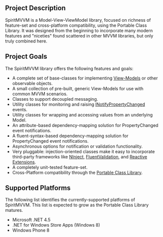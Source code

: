 ## Project Description
SpiritMVVM is a Model-View-ViewModel library, focused on richness of feature-set and cross-platform compatibility, using the Portable Class Library. It was designed from the beginning to incorporate many modern features and "niceties" found scattered in other MVVM libraries, but only truly combined here.

## Project Goals
The SpiritMVVM library offers the following features and goals:

* A complete set of base-classes for implementing [View-Models](http://en.wikipedia.org/wiki/Model_View_ViewModel) or other observable objects. 
* A small collection of pre-built, generic View-Models for use with common MVVM scenarios.
* Classes to support decoupled messaging.
* Utility classes for monitoring and raising [INotifyPropertyChanged](http://msdn.microsoft.com/en-us/library/system.componentmodel.inotifypropertychanged.aspx) events. 
* Utility classes for wrapping and accessing values from an underlying Model. 
* An attribute-based dependency-mapping solution for PropertyChanged event notifications.
* A fluent-syntax-based dependency-mapping solution for PropertyChanged event notifications.
* Asynchronous options for notification or validation functionality.
* Very pluggable: injection-oriented classes make it easy to incorporate third-party frameworks like
[NInject](http://www.ninject.org/), [FluentValidation](https://github.com/JeremySkinner/FluentValidation), and [Reactive Extensions](http://msdn.microsoft.com/en-us/data/gg577609.aspx). 
* A completely unit-tested feature-set. 
* Cross-Platform compatibility through the [Portable Class Library](http://msdn.microsoft.com/en-us/library/gg597391.aspx).

## Supported Platforms
The following list identifies the currently-supported platforms of SpiritMVVM. This list is expected to grow as the Portable Class Library matures.

* Microsoft .NET 4.5
* .NET for Windows Store Apps (Windows 8)
* Windows Phone 8